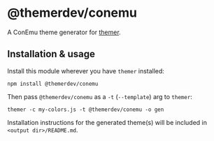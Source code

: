 # @themerdev/conemu

A ConEmu theme generator for [themer](https://github.com/themerdev/themer).

## Installation & usage

Install this module wherever you have `themer` installed:

    npm install @themerdev/conemu

Then pass `@themerdev/conemu` as a `-t` (`--template`) arg to `themer`:

    themer -c my-colors.js -t @themerdev/conemu -o gen

Installation instructions for the generated theme(s) will be included in `<output dir>/README.md`.
